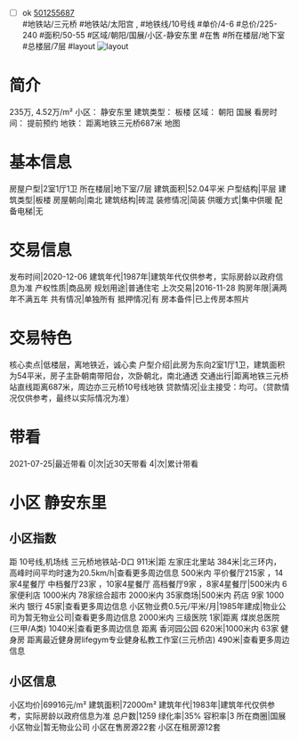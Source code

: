 - [ ] ok [501255687](https://bj.5i5j.com/ershoufang/501255687.html)  
 #地铁站/三元桥 #地铁站/太阳宫 ,  #地铁线/10号线
#单价/4-6 #总价/225-240 #面积/50-55   #区域/朝阳/国展/小区-静安东里 #在售 #所在楼层/地下室 #总楼层/7层 #layout 
![layout](http://image2a.5i5j.com/bdir/layout/4bf3e256869c4f4284a6e577e2a6f617.png_P5.jpg) 
# 简介 
 235万,  4.52万/m² 
小区： 静安东里
建筑类型： 板楼
区域： 朝阳 国展
看房时间： 提前预约
地铁： 距离地铁三元桥687米 地图
# 基本信息 
 房屋户型|2室1厅1卫
所在楼层|地下室/7层
建筑面积|52.04平米
户型结构|平层
建筑类型|板楼
房屋朝向|南北
建筑结构|砖混
装修情况|简装
供暖方式|集中供暖
配备电梯|无
# 交易信息 
 发布时间|2020-12-06
建筑年代|1987年|建筑年代仅供参考，实际房龄以政府信息为准
产权性质|商品房
规划用途|普通住宅
上次交易|2016-11-28
购房年限|满两年不满五年
共有情况|单独所有
抵押情况|有
房本备件|已上传房本照片
# 交易特色 
 核心卖点|低楼层，离地铁近，诚心卖
户型介绍|此房为东向2室1厅1卫，建筑面积为54平米，房子主卧朝南带阳台，次卧朝北，南北通透
交通出行|距离地铁三元桥站直线距离687米，周边亦三元桥10号线地铁
贷款情况|业主接受：均可。（贷款情况仅供参考，最终以实际情况为准）
# 带看 
 2021-07-25|最近带看	 0|次|近30天带看	 4|次|累计带看
# 小区 静安东里
## 小区指数 
 距 10号线,机场线 三元桥地铁站-D口 911米|距 左家庄北里站 384米|北三环内， 高峰时间平均时速为20.5km/h|查看更多周边信息
500米内 平价餐厅215家 ，14家4星餐厅
中档餐厅23家 ，10家4星餐厅
高档餐厅9家 ，8家4星餐厅|500米内 6家便利店
1000米内 78家综合超市
2000米内 35家商场|500米内 药店 9家
1000米内 银行 45家|查看更多周边信息
小区物业费0.5元/平米/月|1985年建成|物业公司为暂无物业公司|查看更多周边信息
2000米内 三级医院 1家|距离 煤炭总医院 (三甲/A类) 1040米|查看更多周边信息
距离 香河园公园 620米|1000米内 63家 健身房
距离最近健身房lifegym专业健身私教工作室(三元桥店) 490米|查看更多周边信息
## 小区信息 
 小区均价|69916元/m²
建筑面积|72000m²
建筑年代|1983年|建筑年代仅供参考，实际房龄以政府信息为准
总户数|1259
绿化率|35%
容积率|3
所在商圈|国展
小区物业|暂无物业公司
小区在售房源22套
小区在租房源12套
